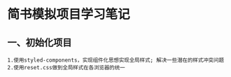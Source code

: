 # 简书模拟项目学习笔记
## 一、初始化项目
    1.使用styled-components，实现组件化思想实现全局样式; 解决一些潜在的样式冲突问题
    2.使用reset.css做到全局样式在各浏览器的统一